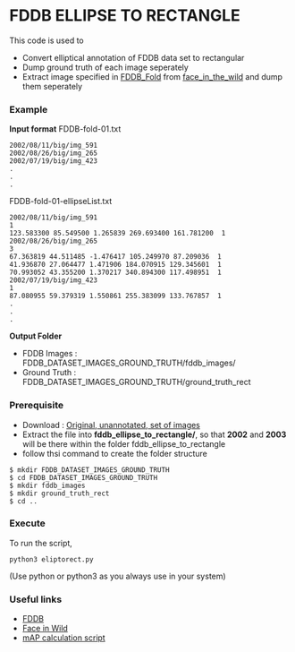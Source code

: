 # FDDB ELLIPSE TO RECTANGLE

This code is used to 
* Convert elliptical annotation of FDDB data set to rectangular
* Dump ground truth of each image seperately 
* Extract image specified in [FDDB_Fold](http://vis-www.cs.umass.edu/fddb/) from [face_in_the_wild](http://tamaraberg.com/faceDataset/index.html) and dump them seperately

### Example
__Input format__
FDDB-fold-01.txt
```
2002/08/11/big/img_591
2002/08/26/big/img_265
2002/07/19/big/img_423
.
.
.
```
FDDB-fold-01-ellipseList.txt
```
2002/08/11/big/img_591
1
123.583300 85.549500 1.265839 269.693400 161.781200  1
2002/08/26/big/img_265
3
67.363819 44.511485 -1.476417 105.249970 87.209036  1
41.936870 27.064477 1.471906 184.070915 129.345601  1
70.993052 43.355200 1.370217 340.894300 117.498951  1
2002/07/19/big/img_423
1
87.080955 59.379319 1.550861 255.383099 133.767857  1
.
.
.
```
__Output Folder__
* FDDB Images   : FDDB_DATASET_IMAGES_GROUND_TRUTH/fddb_images/
* Ground Truth  : FDDB_DATASET_IMAGES_GROUND_TRUTH/ground_truth_rect

### Prerequisite
* Download      : [Original, unannotated, set of images](http://tamaraberg.com/faceDataset/originalPics.tar.gz)
* Extract the file into __fddb_ellipse_to_rectangle/__, so that __2002__ and __2003__ will be there within the folder fddb_ellipse_to_rectangle
* follow thsi command to create the folder structure
```
$ mkdir FDDB_DATASET_IMAGES_GROUND_TRUTH
$ cd FDDB_DATASET_IMAGES_GROUND_TRUTH
$ mkdir fddb_images
$ mkdir ground_truth_rect
$ cd ..
```

### Execute
To run the script,
```
python3 eliptorect.py
```
(Use python or python3 as you always use in your system)

### Useful links
* [FDDB](http://vis-www.cs.umass.edu/fddb/)
* [Face in Wild](http://tamaraberg.com/faceDataset/index.html)
* [mAP calculation script](https://github.com/Cartucho/mAP)